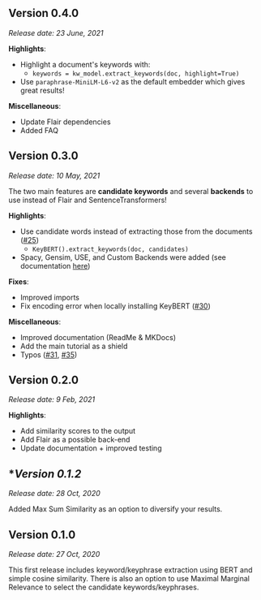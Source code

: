 ## **Version 0.4.0**
*Release date:  23 June, 2021*  

**Highlights**:

* Highlight a document's keywords with:
    * ```keywords = kw_model.extract_keywords(doc, highlight=True)```
* Use `paraphrase-MiniLM-L6-v2` as the default embedder which gives great results!

**Miscellaneous**:

* Update Flair dependencies
* Added FAQ

## **Version 0.3.0**
*Release date:  10 May, 2021*  

The two main features are **candidate keywords** 
and several **backends** to use instead of Flair and SentenceTransformers!

**Highlights**:

* Use candidate words instead of extracting those from the documents ([#25](https://github.com/MaartenGr/KeyBERT/issues/25))
    * ```KeyBERT().extract_keywords(doc, candidates)```
* Spacy, Gensim, USE, and Custom Backends were added (see documentation [here](https://maartengr.github.io/KeyBERT/guides/embeddings.html))

**Fixes**:

* Improved imports
* Fix encoding error when locally installing KeyBERT ([#30](https://github.com/MaartenGr/KeyBERT/issues/30)) 

**Miscellaneous**:

* Improved documentation (ReadMe & MKDocs)
* Add the main tutorial as a shield
* Typos ([#31](https://github.com/MaartenGr/KeyBERT/pull/31), [#35](https://github.com/MaartenGr/KeyBERT/pull/35))


## **Version 0.2.0**
*Release date:  9 Feb, 2021*  

**Highlights**:

* Add similarity scores to the output
* Add Flair as a possible back-end
* Update documentation + improved testing

## **Version 0.1.2*
*Release date:  28 Oct, 2020*  

Added Max Sum Similarity as an option to diversify your results.


## **Version 0.1.0**
*Release date:  27 Oct, 2020*  

This first release includes keyword/keyphrase extraction using BERT and simple cosine similarity. 
There is also an option to use Maximal Marginal Relevance to select the candidate keywords/keyphrases.
